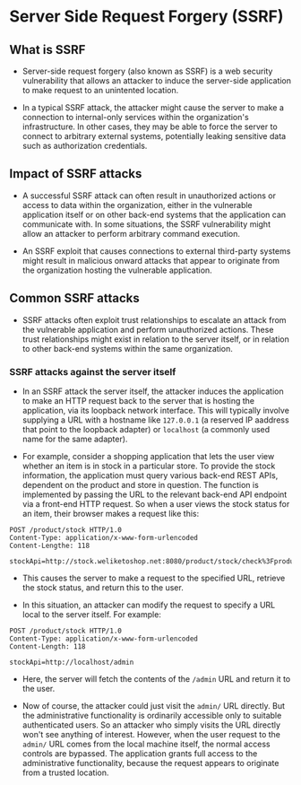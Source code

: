 # Server Side Request Forgery (SSRF)

## What is SSRF

- Server-side request forgery (also known as SSRF) is a web security vulnerability that allows an attacker to induce the server-side application to make request to an unintented location.

- In a typical SSRF attack, the attacker might cause the server to make a connection to internal-only services within the organization's infrastructure. In other cases, they may be able to force the server to connect to arbitrary external systems, potentially leaking sensitive data such as authorization credentials.

## Impact of SSRF attacks

- A successful SSRF attack can often result in unauthorized actions or access to data within the organization, either in the vulnerable application itself or on other back-end systems that the application can communicate with. In some situations, the SSRF vulnerability might allow an attacker to perform arbitrary command execution.

- An SSRF exploit that causes connections to external third-party systems might result in malicious onward attacks that appear to originate from the organization hosting the vulnerable application.

## Common SSRF attacks

- SSRF attacks often exploit trust relationships to escalate an attack from the vulnerable application and perform unauthorized actions. These trust relationships might exist in relation to the server itself, or in relation to other back-end systems within the same organization.

### SSRF attacks against the server itself

- In an SSRF attack the server itself, the attacker induces the application to make an HTTP request back to the server that is hosting the application, via its loopback network interface. This will typically involve supplying a URL with a hostname like `127.0.0.1` (a reserved IP aaddress that point to the loopback adapter) or `localhost` (a commonly used name for the same adapter).

- For example, consider a shopping application that lets the user view whether an item is in stock in a particular store. To provide the stock information, the application must query various back-end REST APIs, dependent on the product and store in question. The function is implemented by passing the URL to the relevant back-end API endpoint via a front-end HTTP request. So when a user views the stock status for an item, their browser makes a request like this:

```
POST /product/stock HTTP/1.0
Content-Type: application/x-www-form-urlencoded
Content-Lengthe: 118

stockApi=http://stock.weliketoshop.net:8080/product/stock/check%3FproductId%3D6%26storeId%3D1
```
- This causes the server to make a request to the specified URL, retrieve the stock status, and return this to the user.

- In this situation, an attacker can modify the request to specify a URL local to the server itself. For example:

```
POST /product/stock HTTP/1.0
Content-Type: application/x-www-form-urlencoded
Content-Length: 118

stockApi=http://localhost/admin
```

- Here, the server will fetch the contents of the `/admin` URL and return it to the user.

- Now of course, the attacker could just visit the `admin/` URL directly. But the administrative functionality is ordinarily accessible only to suitable authenticated users. So an attacker who simply visits the URL directly won't see anything of interest. However, when the user request to the `admin/` URL comes from the local machine itself, the normal access controls are bypassed. The application grants full access to the administrative functionality, because the request appears to originate from a trusted location.

